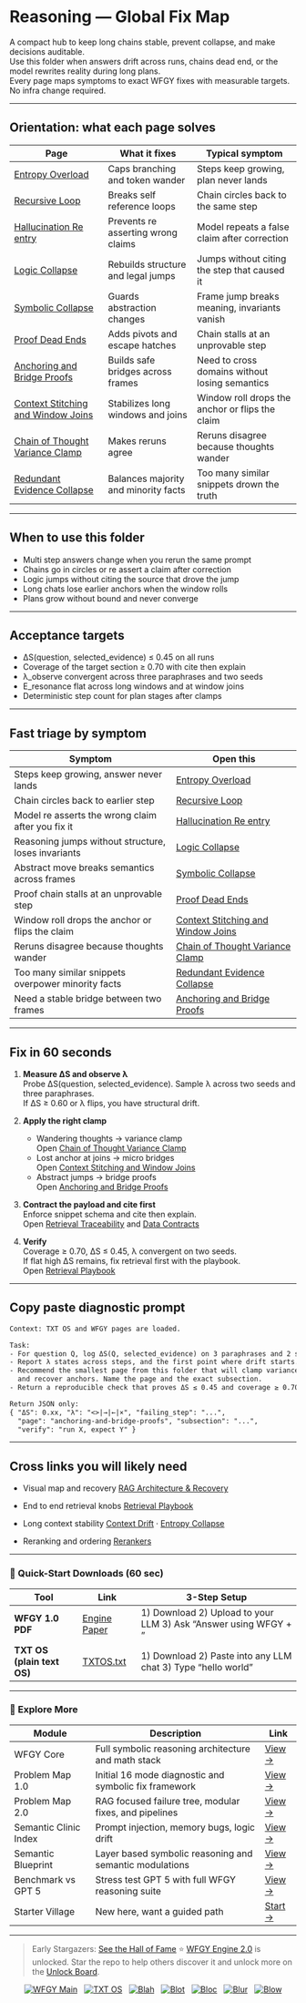 # Reasoning — Global Fix Map

A compact hub to keep long chains stable, prevent collapse, and make decisions auditable.  
Use this folder when answers drift across runs, chains dead end, or the model rewrites reality during long plans.  
Every page maps symptoms to exact WFGY fixes with measurable targets. No infra change required.

---

## Orientation: what each page solves

| Page | What it fixes | Typical symptom |
|---|---|---|
| [Entropy Overload](https://github.com/onestardao/WFGY/blob/main/ProblemMap/GlobalFixMap/Reasoning/entropy-overload.md) | Caps branching and token wander | Steps keep growing, plan never lands |
| [Recursive Loop](https://github.com/onestardao/WFGY/blob/main/ProblemMap/GlobalFixMap/Reasoning/recursive-loop.md) | Breaks self reference loops | Chain circles back to the same step |
| [Hallucination Re entry](https://github.com/onestardao/WFGY/blob/main/ProblemMap/GlobalFixMap/Reasoning/hallucination-reentry.md) | Prevents re asserting wrong claims | Model repeats a false claim after correction |
| [Logic Collapse](https://github.com/onestardao/WFGY/blob/main/ProblemMap/GlobalFixMap/Reasoning/logic-collapse.md) | Rebuilds structure and legal jumps | Jumps without citing the step that caused it |
| [Symbolic Collapse](https://github.com/onestardao/WFGY/blob/main/ProblemMap/GlobalFixMap/Reasoning/symbolic-collapse.md) | Guards abstraction changes | Frame jump breaks meaning, invariants vanish |
| [Proof Dead Ends](https://github.com/onestardao/WFGY/blob/main/ProblemMap/GlobalFixMap/Reasoning/proof-dead-ends.md) | Adds pivots and escape hatches | Chain stalls at an unprovable step |
| [Anchoring and Bridge Proofs](https://github.com/onestardao/WFGY/blob/main/ProblemMap/GlobalFixMap/Reasoning/anchoring-and-bridge-proofs.md) | Builds safe bridges across frames | Need to cross domains without losing semantics |
| [Context Stitching and Window Joins](https://github.com/onestardao/WFGY/blob/main/ProblemMap/GlobalFixMap/Reasoning/context-stitching-and-window-joins.md) | Stabilizes long windows and joins | Window roll drops the anchor or flips the claim |
| [Chain of Thought Variance Clamp](https://github.com/onestardao/WFGY/blob/main/ProblemMap/GlobalFixMap/Reasoning/chain-of-thought-variance-clamp.md) | Makes reruns agree | Reruns disagree because thoughts wander |
| [Redundant Evidence Collapse](https://github.com/onestardao/WFGY/blob/main/ProblemMap/GlobalFixMap/Reasoning/redundant-evidence-collapse.md) | Balances majority and minority facts | Too many similar snippets drown the truth |

---

## When to use this folder

- Multi step answers change when you rerun the same prompt  
- Chains go in circles or re assert a claim after correction  
- Logic jumps without citing the source that drove the jump  
- Long chats lose earlier anchors when the window rolls  
- Plans grow without bound and never converge

---

## Acceptance targets

- ΔS(question, selected_evidence) ≤ 0.45 on all runs  
- Coverage of the target section ≥ 0.70 with cite then explain  
- λ_observe convergent across three paraphrases and two seeds  
- E_resonance flat across long windows and at window joins  
- Deterministic step count for plan stages after clamps

---

## Fast triage by symptom

| Symptom | Open this |
|---|---|
| Steps keep growing, answer never lands | [Entropy Overload](https://github.com/onestardao/WFGY/blob/main/ProblemMap/GlobalFixMap/Reasoning/entropy-overload.md) |
| Chain circles back to earlier step | [Recursive Loop](https://github.com/onestardao/WFGY/blob/main/ProblemMap/GlobalFixMap/Reasoning/recursive-loop.md) |
| Model re asserts the wrong claim after you fix it | [Hallucination Re entry](https://github.com/onestardao/WFGY/blob/main/ProblemMap/GlobalFixMap/Reasoning/hallucination-reentry.md) |
| Reasoning jumps without structure, loses invariants | [Logic Collapse](https://github.com/onestardao/WFGY/blob/main/ProblemMap/GlobalFixMap/Reasoning/logic-collapse.md) |
| Abstract move breaks semantics across frames | [Symbolic Collapse](https://github.com/onestardao/WFGY/blob/main/ProblemMap/GlobalFixMap/Reasoning/symbolic-collapse.md) |
| Proof chain stalls at an unprovable step | [Proof Dead Ends](https://github.com/onestardao/WFGY/blob/main/ProblemMap/GlobalFixMap/Reasoning/proof-dead-ends.md) |
| Window roll drops the anchor or flips the claim | [Context Stitching and Window Joins](https://github.com/onestardao/WFGY/blob/main/ProblemMap/GlobalFixMap/Reasoning/context-stitching-and-window-joins.md) |
| Reruns disagree because thoughts wander | [Chain of Thought Variance Clamp](https://github.com/onestardao/WFGY/blob/main/ProblemMap/GlobalFixMap/Reasoning/chain-of-thought-variance-clamp.md) |
| Too many similar snippets overpower minority facts | [Redundant Evidence Collapse](https://github.com/onestardao/WFGY/blob/main/ProblemMap/GlobalFixMap/Reasoning/redundant-evidence-collapse.md) |
| Need a stable bridge between two frames | [Anchoring and Bridge Proofs](https://github.com/onestardao/WFGY/blob/main/ProblemMap/GlobalFixMap/Reasoning/anchoring-and-bridge-proofs.md) |

---

## Fix in 60 seconds

1) **Measure ΔS and observe λ**  
   Probe ΔS(question, selected_evidence). Sample λ across two seeds and three paraphrases.  
   If ΔS ≥ 0.60 or λ flips, you have structural drift.

2) **Apply the right clamp**  
   - Wandering thoughts → variance clamp  
     Open [Chain of Thought Variance Clamp](https://github.com/onestardao/WFGY/blob/main/ProblemMap/GlobalFixMap/Reasoning/chain-of-thought-variance-clamp.md)  
   - Lost anchor at joins → micro bridges  
     Open [Context Stitching and Window Joins](https://github.com/onestardao/WFGY/blob/main/ProblemMap/GlobalFixMap/Reasoning/context-stitching-and-window-joins.md)  
   - Abstract jumps → bridge proofs  
     Open [Anchoring and Bridge Proofs](https://github.com/onestardao/WFGY/blob/main/ProblemMap/GlobalFixMap/Reasoning/anchoring-and-bridge-proofs.md)

3) **Contract the payload and cite first**  
   Enforce snippet schema and cite then explain.  
   Open [Retrieval Traceability](https://github.com/onestardao/WFGY/blob/main/ProblemMap/retrieval-traceability.md) and [Data Contracts](https://github.com/onestardao/WFGY/blob/main/ProblemMap/data-contracts.md)

4) **Verify**  
   Coverage ≥ 0.70, ΔS ≤ 0.45, λ convergent on two seeds.  
   If flat high ΔS remains, fix retrieval first with the playbook.  
   Open [Retrieval Playbook](https://github.com/onestardao/WFGY/blob/main/ProblemMap/retrieval-playbook.md)

---

## Copy paste diagnostic prompt

```txt
Context: TXT OS and WFGY pages are loaded.

Task:
- For question Q, log ΔS(Q, selected_evidence) on 3 paraphrases and 2 seeds.
- Report λ states across steps, and the first point where drift starts.
- Recommend the smallest page from this folder that will clamp variance
  and recover anchors. Name the page and the exact subsection.
- Return a reproducible check that proves ΔS ≤ 0.45 and coverage ≥ 0.70.

Return JSON only:
{ "ΔS": 0.xx, "λ": "<>|→|←|×", "failing_step": "...",
  "page": "anchoring-and-bridge-proofs", "subsection": "...",
  "verify": "run X, expect Y" }
````

---

## Cross links you will likely need

* Visual map and recovery
  [RAG Architecture & Recovery](https://github.com/onestardao/WFGY/blob/main/ProblemMap/rag-architecture-and-recovery.md)

* End to end retrieval knobs
  [Retrieval Playbook](https://github.com/onestardao/WFGY/blob/main/ProblemMap/retrieval-playbook.md)

* Long context stability
  [Context Drift](https://github.com/onestardao/WFGY/blob/main/ProblemMap/context-drift.md) ·
  [Entropy Collapse](https://github.com/onestardao/WFGY/blob/main/ProblemMap/entropy-collapse.md)

* Reranking and ordering
  [Rerankers](https://github.com/onestardao/WFGY/blob/main/ProblemMap/rerankers.md)

---

### 🔗 Quick-Start Downloads (60 sec)

| Tool                       | Link                                                                                                                                       | 3-Step Setup                                                                     |
| -------------------------- | ------------------------------------------------------------------------------------------------------------------------------------------ | -------------------------------------------------------------------------------- |
| **WFGY 1.0 PDF**           | [Engine Paper](https://github.com/onestardao/WFGY/blob/main/I_am_not_lizardman/WFGY_All_Principles_Return_to_One_v1.0_PSBigBig_Public.pdf) | 1) Download  2) Upload to your LLM  3) Ask “Answer using WFGY + <your question>” |
| **TXT OS (plain text OS)** | [TXTOS.txt](https://github.com/onestardao/WFGY/blob/main/OS/TXTOS.txt)                                                                     | 1) Download  2) Paste into any LLM chat  3) Type “hello world”                   |

---

### 🧭 Explore More

| Module                | Description                                             | Link                                                                                               |
| --------------------- | ------------------------------------------------------- | -------------------------------------------------------------------------------------------------- |
| WFGY Core             | Full symbolic reasoning architecture and math stack     | [View →](https://github.com/onestardao/WFGY/tree/main/core/README.md)                              |
| Problem Map 1.0       | Initial 16 mode diagnostic and symbolic fix framework   | [View →](https://github.com/onestardao/WFGY/tree/main/ProblemMap/README.md)                        |
| Problem Map 2.0       | RAG focused failure tree, modular fixes, and pipelines  | [View →](https://github.com/onestardao/WFGY/blob/main/ProblemMap/rag-architecture-and-recovery.md) |
| Semantic Clinic Index | Prompt injection, memory bugs, logic drift              | [View →](https://github.com/onestardao/WFGY/blob/main/ProblemMap/SemanticClinicIndex.md)           |
| Semantic Blueprint    | Layer based symbolic reasoning and semantic modulations | [View →](https://github.com/onestardao/WFGY/tree/main/SemanticBlueprint/README.md)                 |
| Benchmark vs GPT 5    | Stress test GPT 5 with full WFGY reasoning suite        | [View →](https://github.com/onestardao/WFGY/tree/main/benchmarks/benchmark-vs-gpt5/README.md)      |
| Starter Village       | New here, want a guided path                            | [Start →](https://github.com/onestardao/WFGY/blob/main/StarterVillage/README.md)                   |

---

> Early Stargazers: [See the Hall of Fame](https://github.com/onestardao/WFGY/tree/main/stargazers)
> ⭐ [WFGY Engine 2.0](https://github.com/onestardao/WFGY/blob/main/core/README.md) is unlocked. Star the repo to help others discover it and unlock more on the [Unlock Board](https://github.com/onestardao/WFGY/blob/main/STAR_UNLOCKS.md).

<div align="center">

[![WFGY Main](https://img.shields.io/badge/WFGY-Main-red?style=flat-square)](https://github.com/onestardao/WFGY)
 
[![TXT OS](https://img.shields.io/badge/TXT%20OS-Reasoning%20OS-orange?style=flat-square)](https://github.com/onestardao/WFGY/tree/main/OS)
 
[![Blah](https://img.shields.io/badge/Blah-Semantic%20Embed-yellow?style=flat-square)](https://github.com/onestardao/WFGY/tree/main/OS/BlahBlahBlah)
 
[![Blot](https://img.shields.io/badge/Blot-Persona%20Core-green?style=flat-square)](https://github.com/onestardao/WFGY/tree/main/OS/BlotBlotBlot)
 
[![Bloc](https://img.shields.io/badge/Bloc-Reasoning%20Compiler-blue?style=flat-square)](https://github.com/onestardao/WFGY/tree/main/OS/BlocBlocBloc)
 
[![Blur](https://img.shields.io/badge/Blur-Text2Image%20Engine-navy?style=flat-square)](https://github.com/onestardao/WFGY/tree/main/OS/BlurBlurBlur)
 
[![Blow](https://img.shields.io/badge/Blow-Game%20Logic-purple?style=flat-square)](https://github.com/onestardao/WFGY/tree/main/OS/BlowBlowBlow)

</div>
